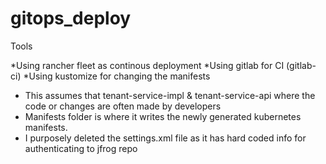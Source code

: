 # gitops_deploy
Tools

*Using rancher fleet as continous deployment
*Using gitlab for CI (gitlab-ci)
*Using kustomize for changing the manifests

* This assumes that tenant-service-impl & tenant-service-api where the code or changes are often made by developers
* Manifests folder is where it writes the newly generated kubernetes manifests.
* I purposely deleted the settings.xml file as it has hard coded info for authenticating to jfrog repo




